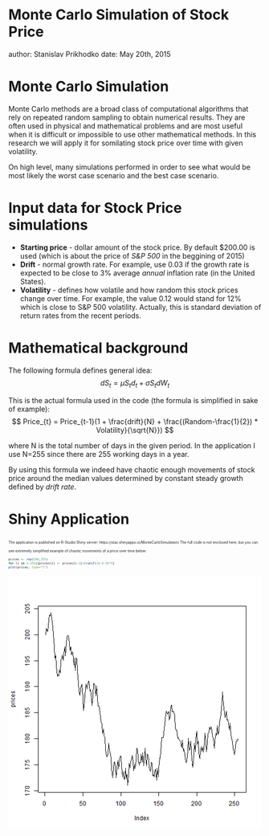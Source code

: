 Monte Carlo Simulation of Stock Price
========================================================
author: Stanislav Prikhodko
date: May 20th, 2015


Monte Carlo Simulation
========================================================

Monte Carlo methods are a broad class of computational algorithms that rely on repeated random sampling to obtain numerical results. They are often used in physical and mathematical problems and are most useful when it is difficult or impossible to use other mathematical methods. In this research we will apply it for somilating stock price over time with given volatility.

On high level, many simulations performed in order to see what would be most likely the worst case scenario and the best case  scenario.


Input data for Stock Price simulations
========================================================


- **Starting price** - dollar amount of the stock price. By default $200.00 is used (which is about the price of *S&P 500* in the beggining of 2015) 
- **Drift** - normal growth rate. For example, use 0.03 if the growth rate is expected to be close to 3% average *annual* inflation rate (in the United States).
- **Volatility** - defines how volatile and how random this stock prices change over time. For example, the value 0.12 would stand for 12% which is close to S&P 500 volatility. Actually, this is standard deviation of return rates from the recent periods.

  

Mathematical background
========================================================

The following formula defines general idea:
$$
dS_{t} = \mu S_{t} d_{t} + \sigma S_{t} dW_{t}
$$

This is the actual formula used in the code (the formula is simplified in sake of example):
$$
Price_{t} = Price_{t-1}(1 + \frac{drift}{N} + \frac{(Random-\frac{1}{2}) * Volatility}{\sqrt{N}})
$$

where N is the total number of days in the given period. In the application I use N=255 since there are 255 working days in a year.

By using this formula we indeed have chaotic enough movements of stock price around the median values determined by constant steady growth defined by *drift rate*. 


Shiny Application
========================================================
<small style="font-size:.5em">
The application is published on R-Studio Shiny server:
https://stas.shinyapps.io/MonteCarloSimulation/
The full code is not enclosed here, but you can see extremely simplified example of chaotic movements of a price over time below:

```r
prices <- rep(200,255)
for (i in 2:255){prices[i] <- prices[i-1]+(runif(1)-0.5)*5}
plot(prices, type="l")
```

![plot of chunk unnamed-chunk-1](pitch-figure/unnamed-chunk-1-1.png) 
</small>

